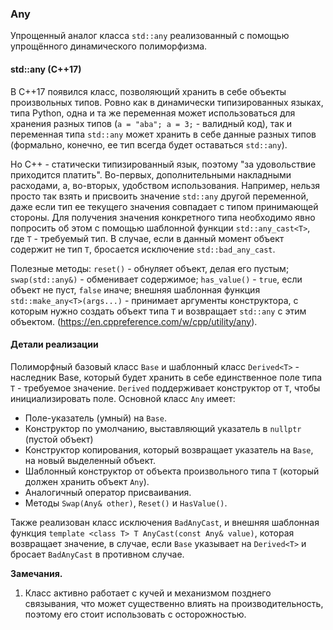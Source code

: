### Any

Упрощенный аналог класса `std::any`
реализованный с помощью упрощённого динамического полиморфизма.

#### std::any (C++17)
В C++17 появился класс, позволяющий хранить в себе объекты
произвольных типов. Ровно как в динамически типизированных
языках, типа Python, одна и та же переменная может использоваться
для хранения разных типов (`a = "aba"; a = 3;` - валидный код),
так и переменная типа `std::any` может хранить в себе данные разных типов
 (формально, конечно, ее тип всегда будет оставаться `std::any`).
 
 Но C++ - статически типизированный язык, поэтому "за удовольствие приходится платить".
 Во-первых, дополнительными накладными расходами, а, во-вторых, удобством использования.
 Например, нельзя просто так взять и присвоить значение `std::any` другой переменной,
  даже если тип ее текущего значения совпадает с типом принимающей стороны. Для получения значения конкретного типа
   необходимо явно попросить об этом с помощью шаблонной функции `std::any_cast<T>`, где 
   `T` - требуемый тип. В случае, если в данный момент объект содержит не тип `T`,
   бросается исключение `std::bad_any_cast`.
   
Полезные методы: `reset()` - обнуляет объект, делая его пустым; 
`swap(std::any&)` - обменивает содержимое; `has_value()` - `true`, если объект не пуст, `false` иначе;
внешняя шаблонная функция `std::make_any<T>(args...)` - принимает аргументы конструктора, с которым
нужно создать объект типа `T` и возвращает `std::any` с этим объектом. (https://en.cppreference.com/w/cpp/utility/any).

#### Детали реализации 

Полиморфный базовый класс `Base`
и шаблонный класс `Derived<T>` - наследник Base, который будет хранить в себе единственное поле типа `T` - требуемое значение.
`Derived` поддерживает конструктор от `T`, чтобы инициализировать поле.
Основной класс `Any` имеет:
*  Поле-указатель (умный) на `Base`.
* Конструктор по умолчанию, выставляющий указатель в `nullptr` (пустой объект)
* Конструктор копирования,
который возвращает указатель на `Base`, на новый выделенный объект.
* Шаблонный конструктор от объекта произвольного типа `T` (который должен хранить объект `Any`).
* Аналогичный оператор присваивания.
* Методы `Swap(Any& other)`, `Reset()` и `HasValue()`.

Также реализован класс исключения `BadAnyCast`, и внешняя шаблонная функция
`template <class T> T AnyCast(const Any& value)`, которая возвращает значение, в случае, если `Base` указывает
на `Derived<T>` и бросает `BadAnyCast` в противном случае.

**Замечания.**

1. Класс активно работает с кучей и механизмом позднего связывания, что может существенно влиять на производительность, поэтому его стоит использовать с осторожностью.
